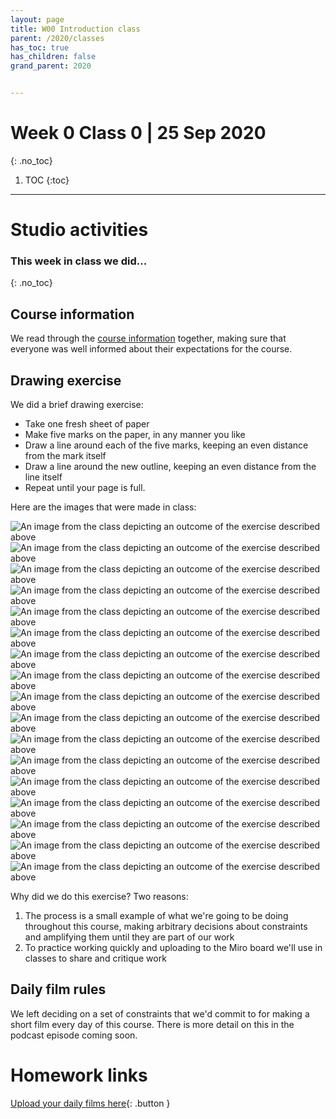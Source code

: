 ```yaml
---
layout: page
title: W00 Introduction class
parent: /2020/classes
has_toc: true
has_children: false
grand_parent: 2020


---
```

# Week 0 Class 0 | 25 Sep 2020
{: .no_toc}

1. TOC
{:toc}


---

# Studio activities

### This week in class we did...
{: .no_toc}

## Course information

We read through the [course information](/2020/about) together, making sure that everyone was well informed about their expectations for the course.

## Drawing exercise

We did a brief drawing exercise:

- Take one fresh sheet of paper
- Make five marks on the paper, in any manner you like
- Draw a line around each of the five marks, keeping an even distance from the mark itself
- Draw a line around the new outline, keeping an even distance from the line itself
- Repeat until your page is full.

Here are the images that were made in class:

<div class="img-wrapper">
<img src="/assets/2020/class-01-1.jpg" alt="An image from the class depicting an outcome of the exercise described above">
</div>

<div class="img-wrapper">
<img src="/assets/2020/class-01-1.jpg" alt="An image from the class depicting an outcome of the exercise described above">
</div>

<div class="img-wrapper">
<img src="/assets/2020/class-01-2.jpg" alt="An image from the class depicting an outcome of the exercise described above">
</div>

<div class="img-wrapper">
<img src="/assets/2020/class-01-3.jpg" alt="An image from the class depicting an outcome of the exercise described above">
</div>

<div class="img-wrapper">
<img src="/assets/2020/class-01-4.jpg" alt="An image from the class depicting an outcome of the exercise described above">
</div>

<div class="img-wrapper">
<img src="/assets/2020/class-01-5.jpg" alt="An image from the class depicting an outcome of the exercise described above">
</div>

<div class="img-wrapper">
<img src="/assets/2020/class-01-6.jpg" alt="An image from the class depicting an outcome of the exercise described above">
</div>

<div class="img-wrapper">
<img src="/assets/2020/class-01-7.jpg" alt="An image from the class depicting an outcome of the exercise described above">
</div>

<div class="img-wrapper">
<img src="/assets/2020/class-01-8.jpg" alt="An image from the class depicting an outcome of the exercise described above">
</div>

<div class="img-wrapper">
<img src="/assets/2020/class-01-9.jpg" alt="An image from the class depicting an outcome of the exercise described above">
</div>

<div class="img-wrapper">
<img src="/assets/2020/class-01-10.jpg" alt="An image from the class depicting an outcome of the exercise described above">
</div>

<div class="img-wrapper">
<img src="/assets/2020/class-01-11.jpg" alt="An image from the class depicting an outcome of the exercise described above">
</div>

<div class="img-wrapper">
<img src="/assets/2020/class-01-12.jpg" alt="An image from the class depicting an outcome of the exercise described above">
</div>

<div class="img-wrapper">
<img src="/assets/2020/class-01-13.jpg" alt="An image from the class depicting an outcome of the exercise described above">
</div>

<div class="img-wrapper">
<img src="/assets/2020/class-01-14.jpg" alt="An image from the class depicting an outcome of the exercise described above">
</div>

<div class="img-wrapper">
<img src="/assets/2020/class-01-15.jpg" alt="An image from the class depicting an outcome of the exercise described above">
</div>

<div class="img-wrapper">
<img src="/assets/2020/class-01-16.jpg" alt="An image from the class depicting an outcome of the exercise described above">
</div>


Why did we do this exercise? Two reasons:

1. The process is a small example of what we're going to be doing throughout this course, making arbitrary decisions about constraints and amplifying them until they are part of our work
2. To practice working quickly and uploading to the Miro board we'll use in classes to share and critique work

## Daily film rules

We left deciding on a set of constraints that we'd commit to for making a short film every day of this course. There is more detail on this in the podcast episode coming soon.


# Homework links

[Upload your daily films here](https://miro.com/app/board/o9J_kkCU7e4=/?moveToWidget=3074457350151873731&cot=14){: .button }
